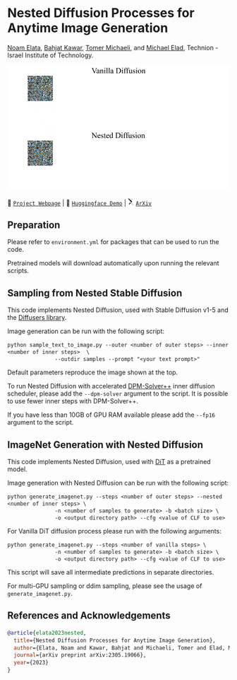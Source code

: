 # Nested Diffusion Processes for Anytime Image Generation
<a href="https://noamelata.github.io/">Noam Elata</a>, <a href="https://bahjat-kawar.github.io/">Bahjat Kawar</a>, <a href="https://tomer.net.technion.ac.il/">Tomer Michaeli</a>, and <a href="https://elad.cs.technion.ac.il/">Michael Elad</a>, Technion - Israel Institute of Technology.<br />

<img src="figures/generation.gif" alt="Nested Diffusion" style="width:1500px;"/>

🔗 [`Project Webpage`](https://noamelata.github.io/NestedDiffusion/)  | 🤗  [`Huggingface Demo`](https://huggingface.co/spaces/noamelata/Nested-Diffusion) | <img src="figures/arxiv.svg" style="width:14px;">  [`ArXiv`](https://huggingface.co/spaces/noamelata/Nested-Diffusion)

## Preparation

Please refer to `environment.yml` for packages that can be used to run the code. 

Pretrained models will download automatically upon running the relevant scripts.

## Sampling from Nested Stable Diffusion
This code implements Nested Diffusion, used with Stable Diffusion v1-5 and the <a href="https://github.com/huggingface/diffusers">Diffusers library</a>.

Image generation can be run with the following script:
```
python sample_text_to_image.py --outer <number of outer steps> --inner <number of inner steps>  \
               --outdir samples --prompt "<your text prompt>"
```
Default parameters reproduce the image shown at the top.

To run Nested Diffusion with accelerated <a href="https://github.com/LuChengTHU/dpm-solver">DPM-Solver++</a> inner diffusion scheduler, please add the `--dpm-solver` argument to the script.
It is possible to use fewer inner steps with DPM-Solver++.

If you have less than 10GB of GPU RAM available please add the `--fp16` argument to the script.


## ImageNet Generation with Nested Diffusion 
This code implements Nested Diffusion, used with <a href="https://github.com/facebookresearch/DiT">DiT</a> as a pretrained model.

Image generation with Nested Diffusion can be run with the following script:
```
python generate_imagenet.py --steps <number of outer steps> --nested <number of inner steps> \
               -n <number of samples to generate> -b <batch size> \
               -o <output directory path> --cfg <value of CLF to use>
```
For Vanilla DiT diffusion process please run with the following arguments:
```
python generate_imagenet.py --steps <number of vanilla steps> \
               -n <number of samples to generate> -b <batch size> \
               -o <output directory path> --cfg <value of CLF to use>
```
This script will save all intermediate predictions in separate directories.

For multi-GPU sampling or ddim sampling,  please see the usage of `generate_imagenet.py`.



## References and Acknowledgements
```BibTeX
@article{elata2023nested,
  title={Nested Diffusion Processes for Anytime Image Generation},
  author={Elata, Noam and Kawar, Bahjat and Michaeli, Tomer and Elad, Michael},
  journal={arXiv preprint arXiv:2305.19066},
  year={2023}
}
```
